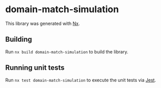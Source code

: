 # domain-match-simulation

This library was generated with [Nx](https://nx.dev).

## Building

Run `nx build domain-match-simulation` to build the library.

## Running unit tests

Run `nx test domain-match-simulation` to execute the unit tests via [Jest](https://jestjs.io).
